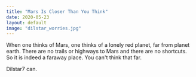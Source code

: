 ```yaml
---
title: "Mars Is Closer Than You Think"
date: 2020-05-23
layout: default
image: "dilstar_worries.jpg"
---
```

When one thinks of Mars, one thinks of a lonely red planet, far from planet earth. There are no trails or highways to Mars and there are no shortcuts. So it is indeed a faraway place. You can't think that far.

Dilstar7 can.
